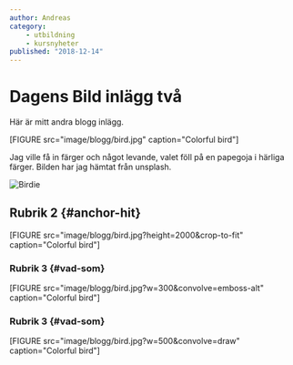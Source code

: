 ```yaml
---
author: Andreas
category:
    - utbildning
    - kursnyheter
published: "2018-12-14"
---
```

Dagens Bild inlägg två
==================================

Här är mitt andra blogg inlägg.

[FIGURE src="image/blogg/bird.jpg" caption="Colorful bird"]

<!--more-->

Jag ville få in färger och något levande, valet föll på en papegoja i härliga färger. Bilden har jag hämtat från unsplash.

<picture>
    <source media="(min-width: 668px)" src="image/blogg/bird.jpg?w=591">
    <source media="(min-width: 376px)" src="image/blogg/bird.jpg?w=400&crop-to-fit">
    <img src="image/blogg/bird.jpg?w=350&h=450&crop-to-fit" alt="Birdie">
</picture>



Rubrik 2 {#anchor-hit}
-----------------------------------

[FIGURE src="image/blogg/bird.jpg?height=2000&crop-to-fit" caption="Colorful bird"]



### Rubrik 3 {#vad-som}

[FIGURE src="image/blogg/bird.jpg?w=300&convolve=emboss-alt" caption="Colorful bird"]

### Rubrik 3 {#vad-som}

[FIGURE src="image/blogg/bird.jpg?w=500&convolve=draw" caption="Colorful bird"]
